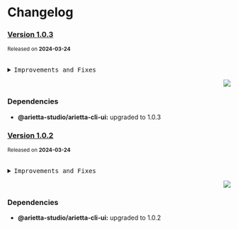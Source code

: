 <a name="readme-top"></a>

# Changelog

### [Version 1.0.3](https://github.com/arietta-studio/arietta-tools/compare/@arietta-studio/arietta-compass@1.0.2...@arietta-studio/arietta-compass@1.0.3)

<sup>Released on **2024-03-24**</sup>

<br/>

<details>
<summary><kbd>Improvements and Fixes</kbd></summary>

</details>

<div align="right">

[![](https://img.shields.io/badge/-BACK_TO_TOP-151515?style=flat-square)](#readme-top)

</div>

### Dependencies

- **@arietta-studio/arietta-cli-ui:** upgraded to 1.0.3

### [Version 1.0.2](https://github.com/arietta-studio/arietta-tools/compare/@arietta-studio/arietta-compass@1.0.1...@arietta-studio/arietta-compass@1.0.2)

<sup>Released on **2024-03-24**</sup>

<br/>

<details>
<summary><kbd>Improvements and Fixes</kbd></summary>

</details>

<div align="right">

[![](https://img.shields.io/badge/-BACK_TO_TOP-151515?style=flat-square)](#readme-top)

</div>

### Dependencies

- **@arietta-studio/arietta-cli-ui:** upgraded to 1.0.2
